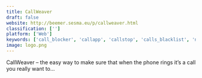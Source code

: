 ```yaml
---
title: CallWeaver
draft: false 
website: http://beemer.sesma.eu/p/callweaver.html
classification: ['']
platform: ['Web']
keywords: ['call_blocker', 'callapp', 'callstop', 'calls_blacklist', 'nophonespam', 'studiokuma_call_filter', 'textrooms']
image: logo.png
---
```

CallWeaver – the easy way to make sure that when the phone rings it’s a call you really want to...